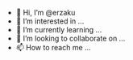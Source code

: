 - 👋 Hi, I’m @erzaku
- 👀 I’m interested in ...
- 🌱 I’m currently learning ...
- 💞️ I’m looking to collaborate on ...
- 📫 How to reach me ...

<!---
erzaku/erzaku is a ✨ special ✨ repository because its `README.md` (this file) appears on your GitHub profile.
You can click the Preview link to take a look at your changes.
--->
